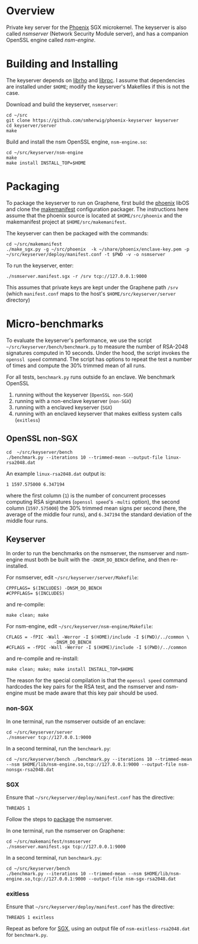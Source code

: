 Overview
========

Private key server for the [Phoenix](https://github.com/smherwig/phoenix) SGX
microkernel.  The keyserver is also called *nsmserver* (Network Security Module
server), and has a companion OpenSSL engine called *nsm-engine*.


<a name="building"/> Building and Installing
============================================

The keyserver depends on [librho](https://github.com/smherwig/librho) and
[librpc](https://github.com/smherwig/phoenix-librpc).
I assume that dependencies are installed under `$HOME`; modify the keyserver's
Makefiles if this is not the case.


Download and build the keyserver, `nsmserver`:

```
cd ~/src
git clone https://github.com/smherwig/phoenix-keyserver keyserver
cd keyserver/server
make
```

Build and install the nsm OpenSSL engine, `nsm-engine.so`:

```
cd ~/src/keyserver/nsm-engine
make
make install INSTALL_TOP=$HOME
```


<a name="packaging"/> Packaging
===============================

To package the keyserver to run on Graphene, first build the
[phoenix](https://github.com/smherwig/phoenix#building) libOS and clone the
[makemanifest](https://github.com/smherwig/phoenix-makemanifest) configuration
packager.  The instructions here assume that the phoenix source is located at
`$HOME/src/phoenix` and the makemanifest project at `$HOME/src/makemanifest`.


The keyserver can then be packaged with the commands:

```
cd ~/src/makemanifest
./make_sgx.py -g ~/src/phoenix  -k ~/share/phoenix/enclave-key.pem -p ~/src/keyserver/deploy/manifest.conf -t $PWD -v -o nsmserver
```

To run the keyserver, enter:

```
./nsmserver.manifest.sgx -r /srv tcp://127.0.0.1:9000
```

This assumes that private keys are kept under the Graphene path `/srv` (which
`manifest.conf` maps to the host's `$HOME/src/keyserver/server`
directory)


<a name="micro-benchmarks"/> Micro-benchmarks
=============================================

To evaluate the keyserver's performance, we use the script
`~/src/keyserver/bench/benchmark.py` to measure the number of RSA-2048
signatures computed in 10 seconds.
Under the hood, the  script invokes the `openssl speed` command.  The script
has options to repeat the test a number of times and compute the 30% trimmed
mean of all runs.

For all tests, `benchmark.py` runs outside fo an enclave.  We benchmark OpenSSL

1.  running without the keyserver (`OpenSSL non-SGX`)
2.  running with a non-enclave keyserver (`non-SGX`)
3.  running with a enclaved keyserver (`SGX`)
4.  running with an enclaved keyserver that makes exitless system calls
    (`exitless`)


OpenSSL non-SGX
---------------

```
cd  ~/src/keyserver/bench
./benchmark.py --iterations 10 --trimmed-mean --output-file linux-rsa2048.dat
```

An example `linux-rsa2048.dat` output is:

```
1 1597.575000 6.347194
```

where the first column (`1`) is the number of concurrent processes computing
RSA signatures (`openssl speed`'s `-multi` option), the second column
(`1597.575000`) the 30% trimmed mean signs per second (here, the average of the
middle four runs), and `6.347194` the standard deviation of the middle
four runs.


Keyserver
---------

In order to run the benchmarks on the nsmserver, the nsmserver and nsm-engine
must both be built with the `-DNSM_DO_BENCH` define, and then re-installed.

For nsmserver, edit `~/src/keyserver/server/Makefile`:

```
CPPFLAGS= $(INCLUDES) -DNSM_DO_BENCH
#CPPFLAGS= $(INCLUDES)
```

and re-compile:

```
make clean; make
```

For nsm-engine, edit `~/src/keyserver/nsm-engine/Makefile`:

```
CFLAGS = -fPIC -Wall -Werror -I $(HOME)/include -I $(PWD)/../common \
                  -DNSM_DO_BENCH
#CFLAGS = -fPIC -Wall -Werror -I $(HOME)/include -I $(PWD)/../common
```

and re-compile and re-install:

```
make clean; make; make install INSTALL_TOP=$HOME
```

The reason for the special compilation is that the `openssl speed` command
hardcodes the key pairs for the RSA test, and the nsmserver and nsm-engine must
be made aware that this key pair should be used.


### non-SGX

In one terminal, run the nsmserver outside of an enclave:

```
cd ~/src/keyserver/server
./nsmserver tcp://127.0.0.1:9000
```

In a second terminal, run the `benchmark.py`:

```
cd ~/src/keyserver/bench ./benchmark.py --iterations 10 --trimmed-mean --nsm $HOME/lib/nsm-engine.so,tcp://127.0.0.1:9000 --output-file nsm-nonsgx-rsa2048.dat
```


### <a name="microbench-keyserver-sgx"/> SGX

Ensure that `~/src/keyserver/deploy/manifest.conf` has the directive:

```
THREADS 1
```

Follow the steps to [package](#packaging) the nsmserver.

In one terminal, run the nsmserver on Graphene:

```
cd ~/src/makemanifest/nsmsserver
./nsmserver.manifest.sgx tcp://127.0.0.1:9000
```

In a second terminal, run `benchmark.py`:

```
cd ~/src/keyserver/bench
./benchmark.py --iterations 10 --trimmed-mean --nsm $HOME/lib/nsm-engine.so,tcp://127.0.0.1:9000 --output-file nsm-sgx-rsa2048.dat
```

### exitless

Ensure that `~/src/keyserver/deploy/manifest.conf` has the directive:

```
THREADS 1 exitless
```

Repeat as before for [SGX](#microbench-keyserver-sgx), using an output file of
`nsm-exitless-rsa2048.dat` for `benchmark.py`.
